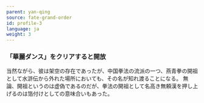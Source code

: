 ```yaml
---
parent: yan-qing
source: fate-grand-order
id: profile-3
language: ja
weight: 3
---
```


### 「華麗ダンス」をクリアすると開放

当然ながら、彼は架空の存在であったが、中国拳法の流派の一つ、燕青拳の開祖として水滸伝から外れた場所においても、その名が知れ渡ることになる。
無論、開祖というのは虚偽であるのだが、拳法の開祖として名高き無頼漢を押し上げるのは箔付けとしての意味合いもあった。
